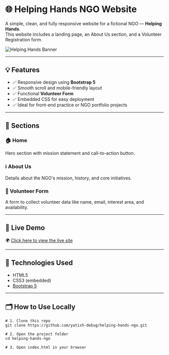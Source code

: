 # 🌐 Helping Hands NGO Website

A simple, clean, and fully responsive website for a fictional NGO — **Helping Hands**.  
This website includes a landing page, an About Us section, and a Volunteer Registration form.

![Helping Hands Banner](https://images.unsplash.com/photo-1509099836639-18ba1795216d?auto=format&fit=crop&w=1650&q=80)

---

## 💡 Features

- ✅ Responsive design using **Bootstrap 5**
- ✅ Smooth scroll and mobile-friendly layout
- ✅ Functional **Volunteer Form**
- ✅ Embedded CSS for easy deployment
- ✅ Ideal for front-end practice or NGO portfolio projects

---

## 📁 Sections

### 🏠 Home
Hero section with mission statement and call-to-action button.

### ℹ️ About Us
Details about the NGO's mission, history, and core initiatives.

### 🤝 Volunteer Form
A form to collect volunteer data like name, email, interest area, and availability.

---

## 🚀 Live Demo

🌍 [Click here to view the live site](https://yatish-debug.github.io/HELPING-HANDS-NGO/)

---

## 🔧 Technologies Used

- HTML5
- CSS3 (embedded)
- [Bootstrap 5](https://getbootstrap.com)

---

## 🗂️ How to Use Locally

```
# 1. Clone this repo
git clone https://github.com/yatish-debug/helping-hands-ngo.git

# 2. Open the project folder
cd helping-hands-ngo

# 3. Open index.html in your browser

